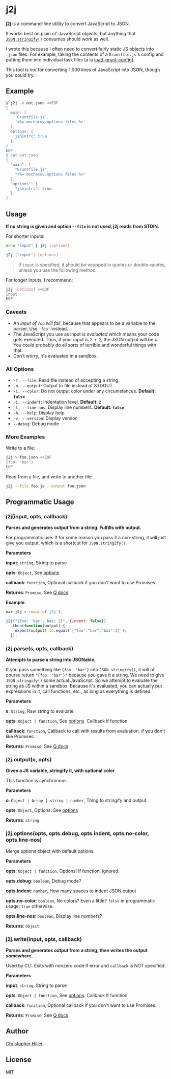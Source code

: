 # j2j

**j2j** is a command-line utility to convert JavaScript to JSON.

It works best on plain ol' JavaScript objects, but anything that [`JSON.stringify()`](https://developer.mozilla.org/en-US/docs/Web/JavaScript/Reference/Global_Objects/JSON/stringify) consumes should work as well.

I wrote this because I often need to convert fairly static JS objects into `.json` files.  For example, taking the contents of a `Gruntfile.js`'s config and putting them into individual task files (a la [load-grunt-config](https://www.npmjs.org/package/load-grunt-config)).

This tool is *not* for converting 1,000 lines of JavaScript into JSON, though you could try.
 
## Example

```sh
$ j2j -o out.json <<EOF 
{
  main: [
    'Gruntfile.js',
    '<%= mochacov.options.files %>'
  ],
  options: {
    jshintrc: true
  }
}
EOF 
$ cat out.json
{
  "main": [
    "Gruntfile.js",
    "<%= mochacov.options.files %>"
  ],
  "options": {
    "jshintrc": true
  }
}
```

## Usage

**If no string is given and option `--file` is not used, j2j reads from STDIN.** 

For shorter inputs:

```sh
echo "input" | j2j [options]
```

```sh
j2j ["input"] [options] 
```

> If `input` is specified, it should be wrapped in quotes or double-quotes, unless you use the following method.

For longer inputs, I recommend:

```sh
j2j [options] <<EOF
input
EOF
```

### Caveats

- An *input of `foo` will fail*, because that appears to be a variable to the parser.  Use `'foo'` instead.
- The JavaScript you use as input *is evaluated* which means your code gets executed.  Thus, if your input is `2 + 2`, the JSON output will be `4`.  You could probably do all sorts of terrible and wonderful things with that.
- Don't worry, it's evaluated in a sandbox.

### All Options

- `-f, --file`: Read file instead of accepting a string.
- `-o, --output`: Output to file instead of STDOUT.
- `-C, --color`: Do not output color under any circumstances.  **Default: `false`**
- `-i, --indent`: Indentation level.  **Default: `2`**
- `-l, --line-nos`: Display line numbers.  **Default: `false`**
- `-h, --help`: Display help
- `-v, --version`: Display version
- `--debug`: Debug mode

### More Examples

Write to a file:

```sh
j2j > foo.json <<EOF
{foo: 'bar'}
EOF
```

Read from a file, and write to another file:

```sh
j2j --file foo.js --output foo.json
```

## Programmatic Usage

### j2j(input, opts, callback) 

**Parses and generates output from a string.  Fulfills with output.**

For programmatic use.  If for some reason you pass it a non-string,
it will just give you output, which is a shortcut for `JSON.stringify()`.

**Parameters**

**input**: `string`, String to parse

**opts**: `Object`, See [options](#j2j.options)

**callback**: `function`, Optional callback if you don't want to use Promises.

**Returns**: `Promise`, See [Q docs](/kriskowal/q/wiki/API-Reference)

**Example**:
```js
var j2j = require('j2j');

j2j("{foo: 'bar', baz: 2}", {indent: false})
  .then(function(output) {
    expect(output).to.equal('{"foo":"bar","baz":2}');
  });
```

### j2j.parse(s, opts, callback) 

**Attempts to parse a string into JSONable.**

If you pass something like `{foo: 'bar'}` into `JSON.stringify()`, it will of course return `"{foo: 'bar'}"` because you gave it a string.  We need to give `JSON.stringify()` some actual JavaScript.  So we attempt to evaluate the string as JS within a sandbox.  Because it's evaluated, you can actually put expressions in it, call functions, etc., as long as everything is defined.

**Parameters**

**s**: `String`, Raw string to evaluate

**opts**: `Object | function`, See [options](#j2j.options).  Callback if function.

**callback**: `function`, Callback to call with results from evaluation, if you don't like Promises.

**Returns**: `Promise`, See [Q docs](/kriskowal/q/wiki/API-Reference)


### j2j.output(o, opts)
 
**Given a JS variable, stringify it, with optional color**

This function is synchronous.

**Parameters**

**o**: `Object | Array | string | number`, Thing to stringify and output.

**opts**: `Object`, Options.  See [options](#j2j.options)

**Returns**: `string`


### j2j.options(opts, opts.debug, opts.indent, opts.no-color, opts.line-nos) 

Merge options object with default options.

**Parameters**

**opts**: `Object | function`, Options!  If function, ignored.

**opts.debug**: `boolean`, Debug mode?

**opts.indent**: `number`, How many spaces to indent JSON output

**opts.no-color**: `boolean`, No colors? Even a little?  `false` in programmatic usage; `true` otherwise.

**opts.line-nos**: `boolean`, Display line numbers?

**Returns**: `Object`


### j2j.write(input, opts, callback) 

**Parses and generates output from a string, then writes the output somewhere.**

Used by CLI.  Exits with nonzero code if error and `callback` is NOT specified.

**Parameters**

**input**: `string`, String to parse

**opts**: `Object | function`, See [options](#j2j.options).  Callback if function.

**callback**: `function`, Optional callback if you don't want to use Promises.

**Returns**: `Promise`, See [Q docs](/kriskowal/q/wiki/API-Reference)

## Author

[Christopher Hiller](http://boneskull.github.io)

## License

MIT
